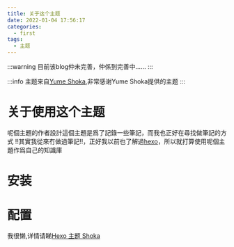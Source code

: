 ```yaml
---
title: 关于这个主题
date: 2022-01-04 17:56:17
categories:
  - first
tags:
  - 主题
---
```


:::warning
目前该blog仲未完善，仲係到完善中……
:::

:::info
主题来自[Yume Shoka](https://shoka.lostyu.me),非常感谢Yume Shoka提供的主题
:::

# 关于使用这个主题
呢個主題的作者設計這個主題是爲了記錄一些筆記，而我也正好在尋找做筆記的方式 !!其實我從來冇做過筆記!!，正好我以前也了解過[hexo](https://hexo.io)，所以就打算使用呢個主題作爲自己的知識庫

# 安装
# 配置
我很懒,详情请睇[Hexo 主题 Shoka](https://shoka.lostyu.me/computer-science/note/theme-shoka-doc/)
